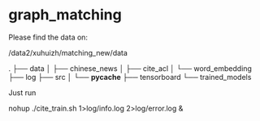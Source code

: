 # graph_matching
Please find the data on: 

/data2/xuhuizh/matching_new/data 

.
├── data
│   ├── chinese_news
│   ├── cite_acl
│   └── word_embedding
├── log
├── src
│   └── __pycache__
├── tensorboard
└── trained_models

Just run

nohup ./cite_train.sh 1>log/info.log 2>log/error.log &

